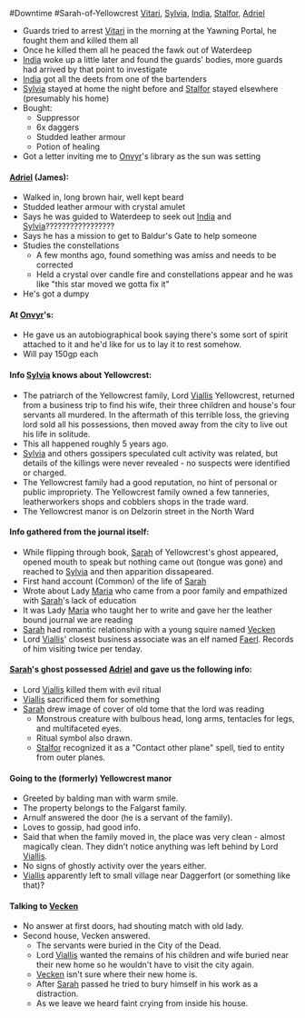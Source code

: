 #Downtime #Sarah-of-Yellowcrest
[Vitari](PCs/Past/Vitari.md), [Sylvia](PCs/Past/Sylvia.md), [India](PCs/Current/India.md), [Stalfor](PCs/Current/Stalfor.md), [Adriel](PCs/Current/Adriel.md)

- Guards tried to arrest [Vitari](PCs/Past/Vitari.md) in the morning at the Yawning Portal, he fought them and killed them all
- Once he killed them all he peaced the fawk out of Waterdeep
- [India](PCs/Current/India.md) woke up a little later and found the guards' bodies, more guards had arrived by that point to investigate
- [India](PCs/Current/India.md) got all the deets from one of the bartenders
- [Sylvia](PCs/Past/Sylvia.md) stayed at home the night before and [Stalfor](PCs/Current/Stalfor.md) stayed elsewhere (presumably his home)
- Bought:
	- Suppressor
	- 6x daggers
	- Studded leather armour
	- Potion of healing
- Got a letter inviting me to [Onvyr](NPCs/Living/Onvyr.md)'s library as the sun was setting

#### [Adriel](PCs/Current/Adriel.md) (James):
- Walked in, long brown hair, well kept beard
- Studded leather armour with crystal amulet
- Says he was guided to Waterdeep to seek out [India](PCs/Current/India.md) and [Sylvia](PCs/Past/Sylvia.md)?????????????????
- Says he has a mission to get to Baldur's Gate to help someone
- Studies the constellations
	- A few months ago, found something was amiss and needs to be corrected
	- Held a crystal over candle fire and constellations appear and he was like "this star moved we gotta fix it"
- He's got a dumpy

#### At [Onvyr](NPCs/Living/Onvyr.md)'s:
- He gave us an autobiographical book saying there's some sort of spirit attached to it and he'd like for us to lay it to rest somehow.
- Will pay 150gp each

#### Info [Sylvia](PCs/Past/Sylvia.md) knows about Yellowcrest:
- The patriarch of the Yellowcrest family, Lord [Viallis](NPCs/Deceased/Viallis.md) Yellowcrest, returned from a business trip to find his wife, their three children and house's four servants all murdered. In the aftermath of this terrible loss, the grieving lord sold all his possessions, then moved away from the city to live out his life in solitude.
- This all happened roughly 5 years ago.
- [Sylvia](PCs/Past/Sylvia.md) and others gossipers speculated cult activity was related, but details of the killings were never revealed - no suspects were identified or charged.
- The Yellowcrest family had a good reputation, no hint of personal or public impropriety. The Yellowcrest family owned a few tanneries, leatherworkers shops and cobblers shops in the trade ward.
- The Yellowcrest manor is on Delzorin street in the North Ward

#### Info gathered from the journal itself:
- While flipping through book, [Sarah](NPCs/Deceased/Sarah.md) of Yellowcrest's ghost appeared, opened mouth to speak but nothing came out (tongue was gone) and reached to [Sylvia](PCs/Past/Sylvia.md) and then apparition dissapeared.
- First hand account (Common) of the life of [Sarah](NPCs/Deceased/Sarah.md)
- Wrote about Lady [Maria](NPCs/Deceased/Maria.md) who came from a poor family and empathized with [Sarah](NPCs/Deceased/Sarah.md)'s lack of education
- It was Lady [Maria](NPCs/Deceased/Maria.md) who taught her to write and gave her the leather bound journal we are reading
- [Sarah](NPCs/Deceased/Sarah.md) had romantic relationship with a young squire named [Vecken](NPCs/Living/Vecken.md)
- Lord [Viallis](NPCs/Deceased/Viallis.md)' closest business associate was an elf named [Faerl](NPCs/Deceased/Faerl.md). Records of him visiting twice per tenday.

#### [Sarah](NPCs/Deceased/Sarah.md)'s ghost possessed [Adriel](PCs/Current/Adriel.md) and gave us the following info:
- Lord [Viallis](NPCs/Deceased/Viallis.md) killed them with evil ritual
- [Viallis](NPCs/Deceased/Viallis.md) sacrificed them for something
- [Sarah](NPCs/Deceased/Sarah.md) drew image of cover of old tome that the lord was reading
	- Monstrous creature with bulbous head, long arms, tentacles for legs, and multifaceted eyes.
	- Ritual symbol also drawn.
	- [Stalfor](PCs/Current/Stalfor.md) recognized it as a "Contact other plane" spell, tied to entity from outer planes.

#### Going to the (formerly) Yellowcrest manor
- Greeted by balding man with warm smile.
- The property belongs to the Falgarst family.
- Arnulf answered the door (he is a servant of the family).
- Loves to gossip, had good info.
- Said that when the family moved in, the place was very clean - almost magically clean. They didn't notice anything was left behind by Lord [Viallis](NPCs/Deceased/Viallis.md).
- No signs of ghostly activity over the years either.
- [Viallis](NPCs/Deceased/Viallis.md) apparently left to small village near Daggerfort (or something like that)?

#### Talking to [Vecken](NPCs/Living/Vecken.md)
- No answer at first doors, had shouting match with old lady.
- Second house, Vecken answered.
	- The servants were buried in the City of the Dead.
	- Lord [Viallis](NPCs/Deceased/Viallis.md) wanted the remains of his children and wife buried near their new home so he wouldn't have to visit the city again.
	- [Vecken](NPCs/Living/Vecken.md) isn't sure where their new home is.
	- After [Sarah](NPCs/Deceased/Sarah.md) passed he tried to bury himself in his work as a distraction.
	- As we leave we heard faint crying from inside his house.